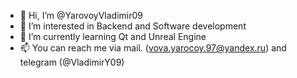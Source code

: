 - 👋 Hi, I’m @YarovoyVladimir09
- 👀 I’m interested in Backend and Software development
- 🌱 I’m currently learning Qt and Unreal Engine
- 📫 You can reach me via mail. (vova.yarocoy.97@yandex.ru) and telegram (@VladimirY09)

<!---
YarovoyVladimir09/YarovoyVladimir09 is a ✨ special ✨ repository because its `README.md` (this file) appears on your GitHub profile.
You can click the Preview link to take a look at your changes.
--->
